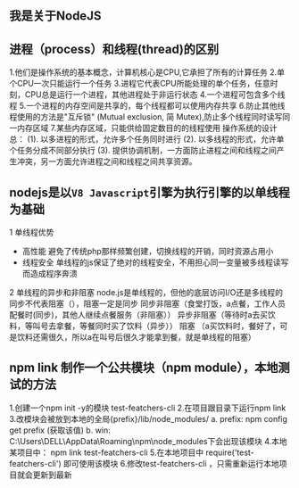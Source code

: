 ## 我是关于NodeJS

## 进程（process）和线程(thread)的区别
1.他们是操作系统的基本概念，计算机核心是CPU,它承担了所有的计算任务
2.单个CPU一次只能运行一个任务
3.进程它代表CPU所能处理的单个任务，任意时刻，CPU总是运行一个进程，其他进程处于非运行状态
4.一个进程可包含多个线程
5.一个进程的内存空间是共享的，每个线程都可以使用内存共享
6.防止其他线程使用的方法是"互斥锁" (Mutual exclusion, 简 Mutex),防止多个线程同时读写同一内存区域
7.某些内存区域，只能供给固定数目的的线程使用
操作系统的设计总：
(1). 以多进程的形式，允许多个任务同时进行
(2). 以多线程的形式，允许单个任务分成不同部分执行
(3). 提供协调机制，一方面防止进程之间和线程之间产生冲突，另一方面允许进程之间和线程之间共享资源。

## nodejs是以`V8 Javascript`引擎为执行引擎的以单线程为基础
1 单线程优势
* 高性能
   避免了传统php那样频繁创建，切换线程的开销，同时资源占用小
* 线程安全
    单线程的js保证了绝对的线程安全，不用担心同一变量被多线程读写而造成程序奔溃

2 单线程的异步和非阻塞
node.js是单线程的，但他的底层访问I/O还是多线程的
同步不代表阻塞（），阻塞一定是同步
同步非阻塞（食堂打饭，a点餐，工作人员配餐时(同步)，其他人继续点餐服务（非阻塞））
异步非阻塞（等待时a去买饮料，等叫号去拿餐，等餐同时买了饮料（异步））
阻塞 （a买饮料时，餐好了，可是饮料还需很久，所以a在叫号后很久才能拿到餐，就是单线程的阻塞）

## npm link 制作一个公共模块（npm module），本地测试的方法
1.创建一个npm init -y的模块 test-featchers-cli
2.在项目跟目录下运行npm link
3.改模块会被放到本地的全局{prefix}/lib/node_modules/<package>
   a. prefix: npm config get prefix (获取该值)
   b. win: C:\Users\DELL\AppData\Roaming\npm\node_modules下会出现该模块
4.本地某项目中： npm link test-featchers-cli
5.在本地项目中 require('test-featchers-cli') 即可使用该模块
6.修改test-featchers-cli ，只需重新运行本地项目就会更新到最新
   


